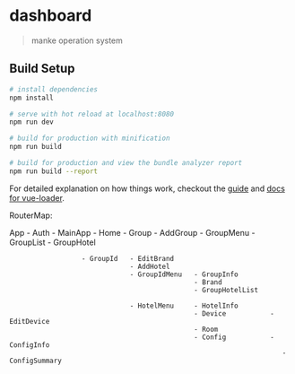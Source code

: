 # dashboard

> manke operation system

## Build Setup

``` bash
# install dependencies
npm install

# serve with hot reload at localhost:8080
npm run dev

# build for production with minification
npm run build

# build for production and view the bundle analyzer report
npm run build --report
```

For detailed explanation on how things work, checkout the [guide](http://vuejs-templates.github.io/webpack/) and [docs for vue-loader](http://vuejs.github.io/vue-loader).

RouterMap:

App - Auth
    - MainApp - Home
              - Group - AddGroup
                      - GroupMenu - GroupList
                                  - GroupHotel
                                       
                      - GroupId   - EditBrand
                                  - AddHotel
                                  - GroupIdMenu   - GroupInfo
                                                  - Brand
                                                  - GroupHotelList

                                  - HotelMenu     - HotelInfo
                                                  - Device           - EditDevice
                                                  - Room
                                                  - Config           - ConfigInfo
                                                                        - ConfigSummary